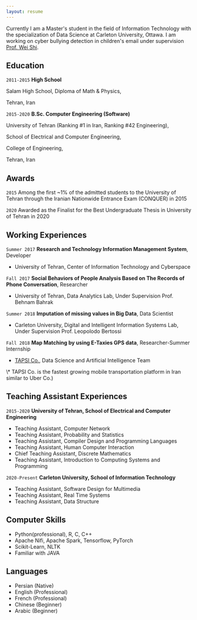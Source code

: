 ```yaml
---
layout: resume
---
```


Currently I am a Master's student in the field of Information Technology with the specialization of Data Science at Carleton University, Ottawa. I am working on cyber bullying detection in children's email under supervision [Prof. Wei Shi](https://www.csit.carleton.ca/wshi/).

## Education

`2011-2015`
__High School__ 

Salam High School, Diploma of Math & Physics,

Tehran, Iran

`2015-2020`
__B.Sc. Computer Engineering (Software)__ 

University of Tehran (Ranking #1 in Iran, Ranking #42 Engineering),

School of Electrical and Computer Engineering,

College of Engineering,

Tehran, Iran

## Awards

`2015`
Among the first ~1% of the admitted students to the University of Tehran through the
Iranian Nationwide Entrance Exam (CONQUER) in 2015

`2020`
Awarded as the Finalist for the Best Undergraduate Thesis in University of Tehran in 2020


## Working Experiences

`Summer 2017`
__Research and Technology Information Management System__, Developer
- University of Tehran, Center of Information Technology and Cyberspace

`Fall 2017`
__Social Behaviors of People Analysis Based on The Records of Phone Conversation__, Researcher
- University of Tehran, Data Analytics Lab, Under Supervision Prof. Behnam Bahrak

`Summer 2018`
__Imputation of missing values in Big Data__, Data Scientist
- Carleton University, Digital and Intelligent Information Systems Lab, Under Supervision Prof. Leopolodo Bertossi

`Fall 2018`
__Map Matching by using E-Taxies GPS data__, Researcher-Summer Internship
- [TAPSI Co.](https://en.wikipedia.org/wiki/TAPSI), Data Science and Artificial Intelligence Team  

&#92;* TAPSI Co. is the fastest growing mobile transportation platform in Iran similar to Uber Co.)

## Teaching Assistant Experiences

`2015-2020`
__University of Tehran, School of Electrical and Computer Engineering__
- Teaching Assistant, Computer Network
- Teaching Assistant, Probability and Statistics
- Teaching Assistant, Compiler Design and Programming Languages
- Teaching Assistant, Human Computer Interaction
- Chief Teaching Assistant, Discrete Mathematics
- Teaching Assistant, Introduction to Computing Systems and Programming

`2020-Present`
__Carleton University, School of Information Technology__
- Teaching Assistant, Software Design for Multimedia
- Teaching Assistant, Real Time Systems
- Teaching Assistant, Data Structure

## Computer Skills

- Python(professional), R, C, C++
- Apache Nifi, Apache Spark, Tensorflow, PyTorch
- Scikit-Learn, NLTK
- Familiar with JAVA

## Languages

- Persian (Native)
- English (Professional)
- French (Professional)
- Chinese (Beginner)
- Arabic (Beginner)



<!-- ### Footer

Last updated: May 2013 -->


